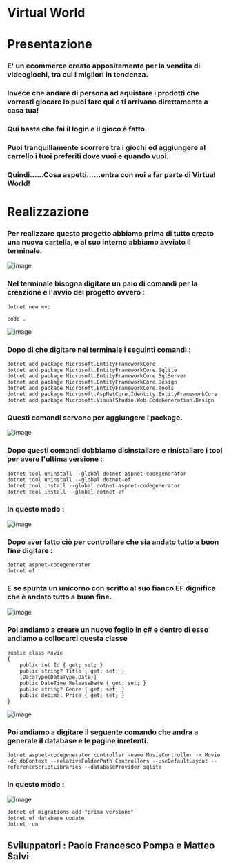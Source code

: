 # Virtual World 

# Presentazione

### E' un ecommerce creato appositamente per la vendita di videogiochi, tra cui i migliori in tendenza.
### Invece che andare di persona ad aquistare i prodotti che vorresti giocare lo puoi fare qui e ti arrivano direttamente a casa tua!
### Qui basta che fai il login e il gioco è fatto.
### Puoi tranquillamente scorrere tra i giochi ed aggiungere al carrello i tuoi preferiti dove vuoi e quando vuoi.
### Quindi......Cosa aspetti......entra con noi a far parte di Virtual World!

# Realizzazione
### Per realizzare questo progetto abbiamo prima di tutto creato una nuova cartella, e al suo interno abbiamo avviato il terminale.
![image](https://github.com/P4020/ECommerce/assets/117436985/cde9a2ba-a13d-452b-b3d7-5249eb590dd4)
### Nel terminale bisogna digitare un paio di comandi per la creazione e l'avvio del progetto ovvero :
```
dotnet new mvc
```
```
code .
```
![image](https://github.com/P4020/ECommerce/assets/117436985/c299fac8-197c-45f5-a85f-1f18d9a4fab4)

### Dopo di che digitare nel terminale i seguinti comandi :
```
dotnet add package Microsoft.EntityFrameworkCore
dotnet add package Microsoft.EntityFrameworkCore.Sqlite
dotnet add package Microsoft.EntityFrameworkCore.SqlServer
dotnet add package Microsoft.EntityFrameworkCore.Design
dotnet add package Microsoft.EntityFrameworkCore.Tools
dotnet add package Microsoft.AspNetCore.Identity.EntityFrameworkCore
dotnet add package Microsoft.VisualStudio.Web.CodeGeneration.Design
```
### Questi comandi servono per aggiungere i package. 
![image](https://github.com/P4020/ECommerce/assets/117436985/0dab7360-a52b-42e9-b87a-41dd7963ae6e)
### Dopo questi comandi dobbiamo disinstallare e rinistallare i tool per avere l'ultima versione : 
```
dotnet tool uninstall --global dotnet-aspnet-codegenerator
dotnet tool uninstall --global dotnet-ef
dotnet tool install --global dotnet-aspnet-codegenerator
dotnet tool install --global dotnet-ef
```
### In questo modo :
![image](https://github.com/P4020/ECommerce/assets/117436985/8da9693f-af6d-4e27-97e4-578d09388e27)
### Dopo aver fatto ciò per controllare che sia andato tutto a buon fine digitare :
```
dotnet aspnet-codegenerator
dotnet ef
```
### E se spunta un unicorno con scritto al suo fianco EF dignifica che è andato tutto a buon fine.
![image](https://github.com/P4020/ECommerce/assets/117436985/abd24c44-5934-46bf-86bd-d83745a029a8)
### Poi andiamo a creare un nuovo foglio in c# e dentro di esso andiamo a collocarci questa classe
```
public class Movie
{
    public int Id { get; set; }
    public string? Title { get; set; }
    [DataType(DataType.Date)]
    public DateTime ReleaseDate { get; set; }
    public string? Genre { get; set; }
    public decimal Price { get; set; }
}
```
![image](https://github.com/P4020/ECommerce/assets/117436985/6d966ae6-a68d-4a05-a868-a8efcb509462)

### Poi andiamo a digitare il seguente comando che andra a generale il database e le pagine inretenti.
```
dotnet aspnet-codegenerator controller -name MovieController -m Movie -dc dbContext --relativeFolderPath Controllers --useDefaultLayout --referenceScriptLibraries --databaseProvider sqlite
```
### In questo modo :
![image](https://github.com/P4020/ECommerce/assets/117436985/68637842-1238-45e9-ba32-e9f06fb85cf7)

```
dotnet ef migrations add "prima versione"
dotnet ef database update
dotnet run
```


## Sviluppatori :  Paolo Francesco Pompa e Matteo Salvi
